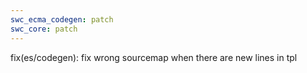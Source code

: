 ```yaml
---
swc_ecma_codegen: patch
swc_core: patch
---
```


fix(es/codegen): fix wrong sourcemap when there are new lines in tpl

